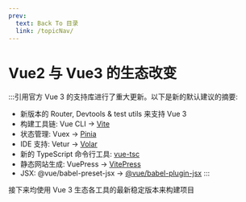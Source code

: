 ```yaml
---
prev:
  text: Back To 目录
  link: /topicNav/
---
```


# Vue2 与 Vue3 的生态改变

:::引用官方
Vue 3 的支持库进行了重大更新。以下是新的默认建议的摘要:

- 新版本的 Router, Devtools & test utils 来支持 Vue 3
- 构建工具链: Vue CLI -> [Vite](https://cn.vitejs.dev/)
- 状态管理: Vuex -> [Pinia](https://pinia.vuejs.org/zh/index.html)
- IDE 支持: Vetur -> [Volar](https://marketplace.visualstudio.com/items?itemName=vue.volar)
- 新的 TypeScript 命令行工具: [vue-tsc](https://github.com/vuejs/language-tools/tree/master/packages)
- 静态网站生成: VuePress -> [VitePress](https://vitepress.dev/)
- JSX: @vue/babel-preset-jsx -> [@vue/babel-plugin-jsx](https://github.com/vuejs/babel-plugin-jsx)
  :::

接下来均使用 Vue 3 生态各工具的最新稳定版本来构建项目
